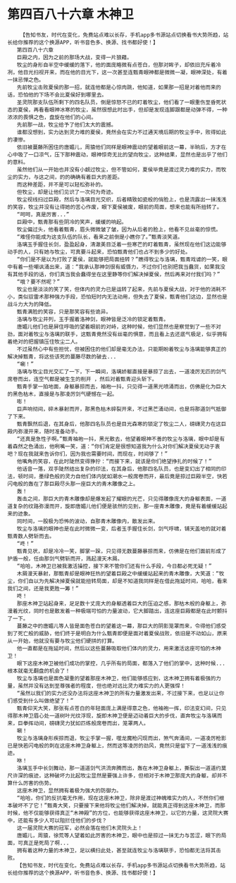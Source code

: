 # 第四百八十六章 木神卫
        【告知书友，时代在变化，免费站点难以长存，手机app多书源站点切换看书大势所趋，站长给你推荐的这个换源APP，听书音色多、换源、找书都好使！】
       第四百八十六章
       巨殿之内，因为之前的那场大战，变得一片狼藉。
       牧尘的身形自半空中缓缓的落下，他的面庞略微有点苍白，但那对眸子，却依旧充斥着冷冽，他目光扫视开来，而在他的目光下，这一次甚至连甄青眼神都是微微一凝，眼神深处，有着一抹忌惮之色。
       先前牧尘击败夏侯的那一招，就连他都是心惊肉跳，他知道，如果那一招是对着他而来的话，恐怕他的下场不会比夏侯好到哪里去。
       圣灵院那支队伍所剩下的四名队员，倒是惊怒不已的盯着牧尘，他们看了一眼重伤至昏死状态的夏侯，再看看眼神冰寒的牧尘，虽然很想此时出手，但却是发现连脚跟都是动弹不得，一种浓浓的畏惧之色，盘旋在他们的心间。
       先前那一战，牧尘给予了他们太大的震撼。
       谁都没想到，实力达到灵力难的夏侯，竟然会在实力不过通天境后期的牧尘手中，败得如此的凄惨。
       依旧被蔓藤所困住的唐媚儿，周猿他们同样是眼神震动的望着眼前这一幕，半晌后，方才在心中吸了一口凉气，压下那种震动，眼神惊奇无比的望向牧尘，这种结果，显然也是出乎了他们的意料。
       虽然他们从一开始也并没有小觑过牧尘，但不管如何，夏侯毕竟是渡过灵力难的实力，而牧尘的实力，与这之间，的的确确有着巨大的差距。
       而这种差距，并不是可以轻松弥补的。
       但牧尘，却是让他们见识了一次何为奇迹。
       牧尘视线扫过巨殿，然后与洛璃目光交织，后者精致如瓷般的俏脸上，也是流露出一抹浅浅的笑容，牧尘并没有让得她的苦心作废，眼下夏侯被废，眼前的局面，想来也能有所扭转了。
       “呵呵，真是厉害...”
       巨殿中，甄青那有些阴冷的笑声，缓缓的响起。
       牧尘偏过头，他看着甄青，眉头微微皱了皱，因为从后者的脸上，他看不见丝毫的惊慌。
       “难怪你能成为这支队伍的队长，看来之前倒是小瞧你了。”甄青淡笑道。
       洛璃玉手握住长剑，盈盈起身，清澈美目泛着一些寒芒的盯着甄青，虽然现在他们这边能够动手的人，只有她与牧尘，可真要斗起来，恐怕甄青他们也占不到多少的好处。
       “你们是不是以为打败了夏侯，就能够把局面扭转？”瞧得牧尘与洛璃，甄青戏谑的一笑，眼中有着一些嘲讽涌出来，道：“我承认那神剑很有威慑力，不过你们也别把我当蠢货，如果我没有其他手段的话，你们真当我会蠢得坐在这里静等你们解决掉夏侯，然后再来对付我们吗？”
       “哦？要不然呢？”
       牧尘也是淡淡的笑了笑，但体内的灵力已是运转了起来，先前与夏侯大战，对于他的消耗不小，类似驭雷术那种强力手段，恐怕短时内无法动用，但失去了夏侯，甄青他们这边，显然也是战斗力大为的降低。
       甄青满脸的笑容，只是那笑容有些诡异。
       洛璃与牧尘并列，玉手握着洛神剑，眼神皆是泛冷的锁定着甄青。
       唐媚儿他们也是屏住呼吸的望着眼前的对峙，这种时候，他们显然也是察觉到了一些不对劲，面对着牧尘与洛璃的联手，这甄青竟然没有丝毫的惧意，而且看上去还底气极足，似乎拥有着绝对的把握镇压住牧尘二人。
       不过虽然心中有些担忧，但被困住的他们却是毫无办法，只能期盼着牧尘与洛璃能够真正的解决掉甄青，将这些该死的蔓藤尽数的破去...
       “唰！”
       洛璃与牧尘目光交汇了一下，下一瞬间，洛璃娇躯直接是暴掠了出去，一道凌厉无匹的剑气席卷而出，连空气都是被生生的削开 ，然后对着甄青迎头斩下。
       甄青手掌一拍地面，身躯暴掠而去，袖袍一抖，只见得一道黑光喷涌而出，仿佛是化为巨大的黑色枯木，直接是与那凌厉剑气硬憾在一起。
       嘭！
       巨声响彻间，碎木暴射而开，那黑色枯木碎裂开来，不过黑芒涌动间，也是将那道剑气抵御了下来。
       甄青飘然后退，在其身后，他那四名队员也是目光森寒的锁定了牧尘二人，磅礴灵力在这巨殿内弥漫开来，随时准备动手。
       “还真是急性子啊。”甄青袖袍一抖，黑光散去，他望着眼神不善的牧尘与洛璃，眼中却是有着森然之色涌出，他咧嘴一笑，道：“你们肯定是很想知道我为什么对你们解决夏侯无动于衷吧？现在我就来告诉你们，因为我也需要时间，而现在，时间够了！”
       他嘴角的笑容，在此时陡然变得狰狞：“而接下来，就该是你们绝望挣扎的时候了！”
       他话音一落，双手陡然结出复杂的印法，在其身后，他那四名队员，也是变幻出了相同的印法，顿时间，墨绿色般的灵力自他们体内犹如潮水一般席卷而开，最后竟是掠过巨殿半空，快若闪电般的轰在了那巨殿尽头那一座巨大的青木雕像之上。
       轰！
       轰击之间，那巨大的青木雕像却是爆发起了耀眼的光芒，只见得雕像庞大的身躯表面，一道道复杂的纹路弥漫而开，旋即唐媚儿他们便是骇然的见到，那一座青木雕像，竟是有着缓缓站起来的迹象。
       同时间，一股极为恐怖的波动，自那青木雕像内，散发出来。
       牧尘与洛璃的眼神也是在此时微微一变，后者玉手握住长剑，剑气呼啸，铺天盖地的就对着甄青数人劈斩而去。
       “咚！”
       甄青见状，却是冷冷一笑，脚掌一跺，只见得无数蔓藤暴掠而来，仿佛是在他们面前形成了护盾一般，任由那剑气劈斩而开，溅起漫天木屑。
       “哈哈，木神卫已被我激活操控，接下来不管你们还有什么手段，今日都必死无疑！”
       木屑漫天暴射，那甄青却是眼神狂热的望着巨殿之中缓缓站起来的青木雕像，大笑道：“牧尘，你们自以为先解决掉夏侯就能扭转局面，却是不知道我同样是在借此拖延时间，哈哈，看来我们之间，还是我更胜一筹！”
       咚！
       那座木神卫站起身来，足足数十丈庞大的身躯透着巨大的压迫之感，那枯木般的身躯上，弥漫着光纹，同时也是散发着一种极端可怕的力量波动，它大脚踏出，连这座巨殿都是在此时颤抖了一下。
       蔓藤之中的唐媚儿等人皆是面色苍白的望着这一幕，那巨大的阴影笼罩而来，令得他们感受到了死亡般的威胁，他们终于是明白为什么甄青即便是面对着夏侯战败，依旧是不动如山，原来从一开始，他就没有要与牧尘他们硬拼的打算。
       他一直都是在拖延时间，然后以这些蔓藤吸取他们体内的灵力，用来激活这座可怕的木神卫！
       眼下这座木神卫被他们成功的掌控，几乎所有的局面，都落入了他们的掌中，这种时候...根本就毫无翻盘的机会了！
       牧尘与洛璃也是面色凝重的望着那座木神卫，他们能够感应到，这木神卫拥有着极强的力量，虽然并没有达到至尊强者的程度，但也绝对远比灵力难实力的人更强悍！
       “虽然以我们的实力还没办法将这座木神卫的所有力量激发出来，不过接下来，也足以让你们感受到什么叫做绝望了！”
       甄青仰天大笑，那张有点苍白的年轻面庞上满是得意之色，他袖袍一挥，印法变幻间，只见得那木神卫眉心处一道树叶光纹浮现，旋即木神卫便是迈动着巨大的步伐，直奔牧尘与洛璃而来，巨拳挥动间，磅礴灵力犹如匹练般席卷而出，笼罩两人。
       唰！
       牧尘与洛璃身形疾掠而退，牧尘手掌一握，噬龙魔枪闪现而出，煞气奔涌间，一道凌厉枪影已是快若闪电般的刺在这座木神卫身躯上，然而这等凌厉的劲风，竟然只是留下了一道浅浅的痕迹。
       咻！
       洛璃玉手中长剑舞动，那一道道剑气洪流奔腾而出，轰在木神卫身躯上，撕裂出一道道约莫尺许深的痕迹，这种破坏力比起牧尘显然是要强上许多，但相对于木神卫那庞大的身躯，却并不算什么厉害的伤势。
       这座木神卫，显然拥有着极为强大的防御力。
       “哈哈，你们的反抗毫无作用，现在这座木神卫，除非是渡过神魄难实力的人，不然你们根本破坏不了它！”甄青大笑，只要接下来他将牧尘他们解决掉，就能真正得到这座木神卫，而那时候，他不仅能够获得真正“木神殿”的方位，也能够获得这座木神卫，以它的力量，这灵院大赛中，还能有多少人可以阻拦住他们的步伐？
       这一届灵院大赛的冠军，必然会落在他们木灵院头上！
       唐媚儿，周猿，徐荒等人望着如此厉害的木神卫，眼中也是掠过一抹无力与苦涩，眼下的局面，可真正是死局了啊...
       拥有着这种力量的木神卫，足以横扫此处，甚至就连牧尘与洛璃联手，恐怕都无法将其击败。
       【告知书友，时代在变化，免费站点难以长存，手机app多书源站点切换看书大势所趋，站长给你推荐的这个换源APP，听书音色多、换源、找书都好使！】